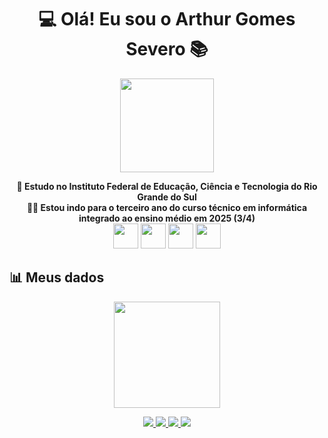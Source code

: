 
 
<h1 align="center">💻 Olá! Eu sou o Arthur Gomes Severo 📚</h1>
<p align="center">
  <img src="https://ifrs.edu.br/wp-content/uploads/2022/08/Logo-IFRS-cores-sem-fundo-Horizontal.png" height="150px">
</p>

<p align="center">
  <strong>🏫 Estudo no Instituto Federal de Educação, Ciência e Tecnologia do Rio Grande do Sul</strong><br>
  <strong>👨‍💻 Estou indo para o terceiro ano do curso técnico em informática integrado ao ensino médio em 2025 (3/4)</strong><br>
  <img height="40em" src="https://cdn.jsdelivr.net/gh/devicons/devicon@latest/icons/python/python-original.svg" />
  <img height="40em" src="https://cdn.jsdelivr.net/gh/devicons/devicon@latest/icons/html5/html5-original-wordmark.svg"/>
  <img height="40em" src="https://cdn.jsdelivr.net/gh/devicons/devicon@latest/icons/css3/css3-original-wordmark.svg" />
  <img height="40em" src="https://cdn.jsdelivr.net/gh/devicons/devicon@latest/icons/java/java-original.svg" />
          
          
                    
          
          
</p>


## 📊 Meus dados
<p align="center">
  <a href = "https://beacons.ai/mercuriohg">
  <img height="170em" src = "https://github-readme-stats.vercel.app/api/top-langs/?username=mercuriohg&layout=compact&langs_count=16&theme=dracula">
</p>

<div>
  <p align="center">
  <a href = "https://www.instagram.com/arthursg14/"><img src = "https://img.shields.io/badge/Instagram-E4405F?style=for-the-badge&logo=instagram&logoColor=white">
  <a href = "https://br.pinterest.com/mercuriohg16/"><img src = "https://img.shields.io/badge/Pinterest-%23E60023.svg?&style=for-the-badge&logo=Pinterest&logoColor=white">
  <a href = "https://www.linkedin.com/in/arthur-gomes-629537345/"><img src = "https://img.shields.io/badge/LinkedIn-0077B5?style=for-the-badge&logo=linkedin&logoColor=white">
  <a href = "https://github.com/mercuriohg"><img src = "https://img.shields.io/badge/GitHub-100000?style=for-the-badge&logo=github&logoColor=white">
  </p>
</div>

